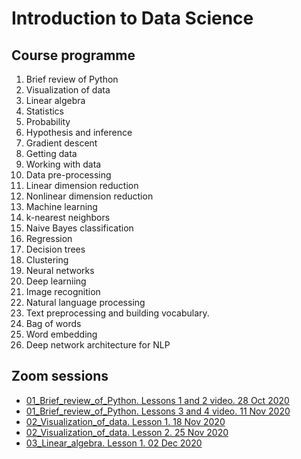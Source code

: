 # Introduction to Data Science

## Course programme

1. Brief review of Python
1. Visualization of data
1. Linear algebra
1. Statistics
1. Probability
1. Hypothesis and inference
1. Gradient descent
1. Getting data
1. Working with data
1. Data pre-processing
1. Linear dimension reduction
1. Nonlinear dimension reduction
1. Machine learning
1. k-nearest neighbors
1. Naive Bayes classification
1. Regression
1. Decision trees
1. Clustering
1. Neural networks
1. Deep learniing
1. Image recognition
1. Natural language processing
1. Text preprocessing and building vocabulary.
1. Bag of words
1. Word embedding
1. Deep network architecture for NLP

## Zoom sessions

- [01_Brief_review_of_Python. Lessons 1 and 2 video. 28 Oct 2020](https://drive.google.com/file/d/1uR_J3UKTWKaeXah56Ro9ReAN9miBywxE/view?usp=sharing)
- [01_Brief_review_of_Python. Lessons 3 and 4 video. 11 Nov 2020](https://drive.google.com/file/d/1Fl52XiTQlZgfaFYgJ8KcKza4Rk5amZPr/view?usp=sharing)
- [02_Visualization_of_data. Lesson 1. 18 Nov 2020](https://drive.google.com/file/d/1awHThj9VWfXWzu4NWZEGHQsyrjl_S8Mp/view?usp=sharing)
- [02_Visualization_of_data. Lesson 2. 25 Nov 2020](https://drive.google.com/drive/folders/1zbj-rXLDVpMYHibNhJACLLel5HFxwBXL?usp=sharing)
- [03_Linear_algebra. Lesson 1. 02 Dec 2020](https://drive.google.com/file/d/1QLdU7VMm9lrWu7cp8kxff5kNwXivVUac/view?usp=sharing)

